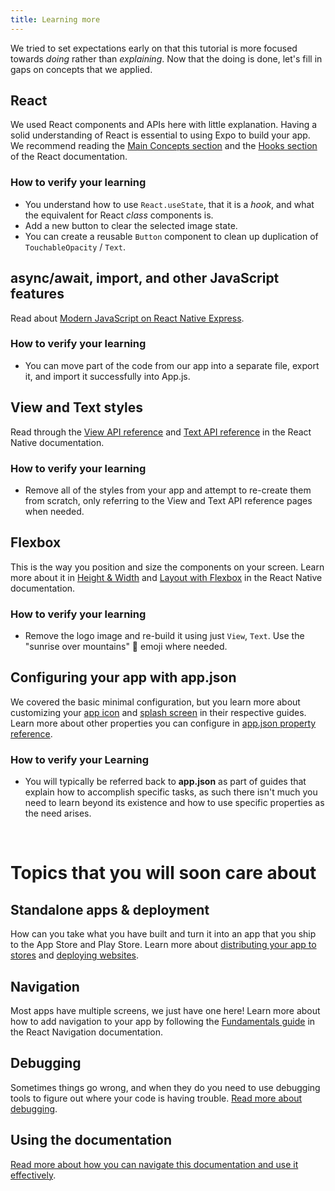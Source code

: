 ```yaml
---
title: Learning more
---
```


We tried to set expectations early on that this tutorial is more focused towards _doing_ rather than _explaining_. Now that the doing is done, let's fill in gaps on concepts that we applied.

## React

We used React components and APIs here with little explanation. Having a solid understanding of React is essential to using Expo to build your app. We recommend reading the [Main Concepts section](https://reactjs.org/docs/hello-world.html) and the [Hooks section](https://reactjs.org/docs/hooks-intro.html) of the React documentation.

<!-- TODO: replace this recommendation with the react-native tutorial when it's live -->

### How to verify your learning

- You understand how to use `React.useState`, that it is a _hook_, and what the equivalent for React _class_ components is.
- Add a new button to clear the selected image state.
- You can create a reusable `Button` component to clean up duplication of `TouchableOpacity` / `Text`.

## async/await, import, and other JavaScript features

Read about [Modern JavaScript on React Native Express](https://www.reactnative.express/javascript/features).

### How to verify your learning

- You can move part of the code from our app into a separate file, export it, and import it successfully into App.js.

## View and Text styles

Read through the [View API reference](https://reactnative.dev/docs/view) and [Text API reference](https://reactnative.dev/docs/text) in the React Native documentation.

### How to verify your learning

- Remove all of the styles from your app and attempt to re-create them from scratch, only referring to the View and Text API reference pages when needed.

## Flexbox

This is the way you position and size the components on your screen. Learn more about it in [Height & Width](https://reactnative.dev/docs/height-and-width) and [Layout with Flexbox](https://reactnative.dev/docs/flexbox) in the React Native documentation.

### How to verify your learning

- Remove the logo image and re-build it using just `View`, `Text`. Use the "sunrise over mountains" 🌄 emoji where needed.

## Configuring your app with app.json

We covered the basic minimal configuration, but you learn more about customizing your [app icon](/guides/app-icons) and [splash screen](/guides/splash-screens) in their respective guides. Learn more about other properties you can configure in [app.json property reference](/workflow/configuration).

### How to verify your Learning

- You will typically be referred back to **app.json** as part of guides that explain how to accomplish specific tasks, as such there isn't much you need to learn beyond its existence and how to use specific properties as the need arises.

<br />

# Topics that you will soon care about

## Standalone apps & deployment

How can you take what you have built and turn it into an app that you ship to the App Store and Play Store. Learn more about [distributing your app to stores](/distribution/introduction) and [deploying websites](/distribution/publishing-websites).

## Navigation

Most apps have multiple screens, we just have one here! Learn more about how to add navigation to your app by following the [Fundamentals guide](https://reactnavigation.org/docs/getting-started) in the React Navigation documentation.

## Debugging

Sometimes things go wrong, and when they do you need to use debugging tools to figure out where your code is having trouble. [Read more about debugging](/workflow/debugging).

## Using the documentation

[Read more about how you can navigate this documentation and use it effectively](/next-steps/using-the-documentation).
